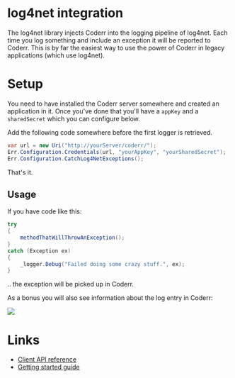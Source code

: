 log4net integration
================

The log4net library injects Coderr into the logging pipeline of log4net. Each time you log something and include an exception it will be reported to Coderr. This is by far the easiest way to use the power of Coderr in legacy applications (which use log4net).

# Setup

You need to have installed the Coderr server somewhere and created an application in it. Once you've done that you'll have a `appKey` and a `sharedSecret` which you can configure below.

Add the following code somewhere before the first logger is retrieved.

```csharp
var url = new Uri("http://yourServer/coderr/");
Err.Configuration.Credentials(url, "yourAppKey", "yourSharedSecret");
Err.Configuration.CatchLog4NetExceptions();
```

That's it. 

## Usage

If you have code like this:

```csharp
try
{
	methodThatWillThrowAnException();
}
catch (Exception ex)
{
	_logger.Debug("Failed doing some crazy stuff.", ex);
}
```

.. the exception will be picked up in Coderr.

As a bonus you will also see information about the log entry in Coderr:

![](/screens/libraries/log4net/contextinfo.png)

# Links

* [Client API reference](https://coderrapp.com/docs/api/client/log4net/)
* [Getting started guide](../../gettingstarted.md)
